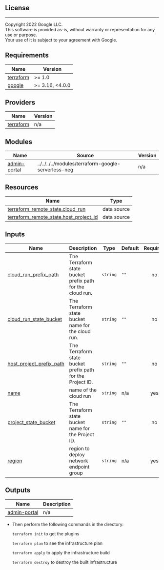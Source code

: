 ## License
---
Copyright 2022 Google LLC.  
This software is provided as-is, without warranty or representation for any use or purpose.  
Your use of it is subject to your agreement with Google.  

## Requirements

| Name | Version |
|------|---------|
| <a name="requirement_terraform"></a> [terraform](#requirement\_terraform) | >= 1.0 |
| <a name="requirement_google"></a> [google](#requirement\_google) | >= 3.16, <4.0.0 |

## Providers

| Name | Version |
|------|---------|
| <a name="provider_terraform"></a> [terraform](#provider\_terraform) | n/a |

## Modules

| Name | Source | Version |
|------|--------|---------|
| <a name="module_admin-portal"></a> [admin-portal](#module\_admin-portal) | ../../../../modules/terraform-google-serverless-neg | n/a |

## Resources

| Name | Type |
|------|------|
| [terraform_remote_state.cloud_run](https://registry.terraform.io/providers/hashicorp/terraform/latest/docs/data-sources/remote_state) | data source |
| [terraform_remote_state.host_project_id](https://registry.terraform.io/providers/hashicorp/terraform/latest/docs/data-sources/remote_state) | data source |

## Inputs

| Name | Description | Type | Default | Required |
|------|-------------|------|---------|:--------:|
| <a name="input_cloud_run_prefix_path"></a> [cloud\_run\_prefix\_path](#input\_cloud\_run\_prefix\_path) | The Terraform state bucket prefix path for the cloud run. | `string` | `""` | no |
| <a name="input_cloud_run_state_bucket"></a> [cloud\_run\_state\_bucket](#input\_cloud\_run\_state\_bucket) | The Terraform state bucket name for the cloud run. | `string` | `""` | no |
| <a name="input_host_project_prefix_path"></a> [host\_project\_prefix\_path](#input\_host\_project\_prefix\_path) | The Terraform state bucket prefix path for the Project ID. | `string` | `""` | no |
| <a name="input_name"></a> [name](#input\_name) | name of the cloud run | `string` | n/a | yes |
| <a name="input_project_state_bucket"></a> [project\_state\_bucket](#input\_project\_state\_bucket) | The Terraform state bucket name for the Project ID. | `string` | `""` | no |
| <a name="input_region"></a> [region](#input\_region) | region to deploy network endpoint group | `string` | n/a | yes |

## Outputs

| Name | Description |
|------|-------------|
| <a name="output_admin-portal"></a> [admin-portal](#output\_admin-portal) | n/a |


* Then perform the following commands in the directory:

   `terraform init` to get the plugins

   `terraform plan` to see the infrastructure plan

   `terraform apply` to apply the infrastructure build

   `terraform destroy` to destroy the built infrastructure